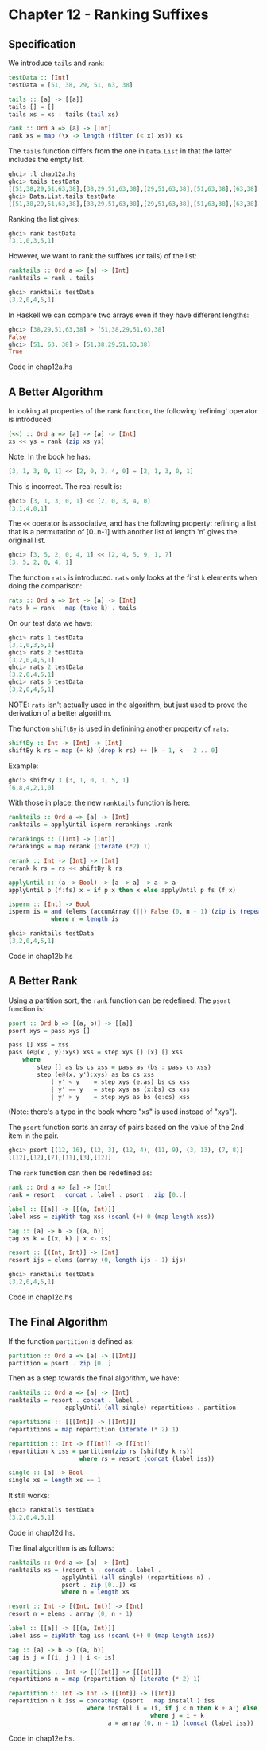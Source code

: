 Chapter 12 - Ranking Suffixes
=============================

Specification
-------------

We introduce `tails` and `rank`:

```haskell
testData :: [Int]
testData = [51, 38, 29, 51, 63, 38]

tails :: [a] -> [[a]]
tails [] = []
tails xs = xs : tails (tail xs)

rank :: Ord a => [a] -> [Int]
rank xs = map (\x -> length (filter (< x) xs)) xs
```

The `tails` function differs from the one in `Data.List` in that the latter includes
the empty list.

```haskell
ghci> :l chap12a.hs 
ghci> tails testData
[[51,38,29,51,63,38],[38,29,51,63,38],[29,51,63,38],[51,63,38],[63,38],[38]]
ghci> Data.List.tails testData
[[51,38,29,51,63,38],[38,29,51,63,38],[29,51,63,38],[51,63,38],[63,38],[38],[]]
```

Ranking the list gives:

```haskell
ghci> rank testData
[3,1,0,3,5,1]
```

However, we want to rank the suffixes (or tails) of the list:

```haskell
ranktails :: Ord a => [a] -> [Int]
ranktails = rank . tails
```

```haskell
ghci> ranktails testData
[3,2,0,4,5,1]
```

In Haskell we can compare two arrays even if they have different lengths:

```haskell
ghci> [38,29,51,63,38] > [51,38,29,51,63,38]
False
ghci> [51, 63, 38] > [51,38,29,51,63,38] 
True
```

Code in chap12a.hs

A Better Algorithm
------------------

In looking at properties of the `rank` function, the following 'refining'
operator is introduced:

```haskell
(<<) :: Ord a => [a] -> [a] -> [Int]
xs << ys = rank (zip xs ys)
```

Note: In the book he has:

```haskell
[3, 1, 3, 0, 1] << [2, 0, 3, 4, 0] = [2, 1, 3, 0, 1]
```

This is incorrect. The real result is:

```haskell
ghci> [3, 1, 3, 0, 1] << [2, 0, 3, 4, 0]
[3,1,4,0,1]
```

The `<<` operator is associative, and has the following property: refining a
list that is a permutation of [0..n-1] with another list of length 'n' gives
the original list.

```haskell
ghci> [3, 5, 2, 0, 4, 1] << [2, 4, 5, 9, 1, 7]
[3, 5, 2, 0, 4, 1]
```

The function `rats` is introduced. `rats` only looks at the first `k` elements when
doing the comparison:

```haskell
rats :: Ord a => Int -> [a] -> [Int]
rats k = rank . map (take k) . tails
```

On our test data we have:

```haskell
ghci> rats 1 testData
[3,1,0,3,5,1]
ghci> rats 2 testData
[3,2,0,4,5,1]
ghci> rats 2 testData
[3,2,0,4,5,1]
ghci> rats 5 testData
[3,2,0,4,5,1]
```

NOTE: `rats` isn't actually used in the algorithm, but just used to prove
the derivation of a better algorithm.

The function `shiftBy` is used in definining another property of `rats`:

```haskell
shiftBy :: Int -> [Int] -> [Int]
shiftBy k rs = map (+ k) (drop k rs) ++ [k - 1, k - 2 .. 0]
```

Example:

```haskell
ghci> shiftBy 3 [3, 1, 0, 3, 5, 1]
[6,8,4,2,1,0]
```

With those in place, the new `ranktails` function is here:

```haskell
ranktails :: Ord a => [a] -> [Int]
ranktails = applyUntil isperm rerankings .rank

rerankings :: [[Int] -> [Int]]
rerankings = map rerank (iterate (*2) 1)

rerank :: Int -> [Int] -> [Int]
rerank k rs = rs << shiftBy k rs

applyUntil :: (a -> Bool) -> [a -> a] -> a -> a
applyUntil p (f:fs) x = if p x then x else applyUntil p fs (f x)

isperm :: [Int] -> Bool
isperm is = and (elems (accumArray (||) False (0, n - 1) (zip is (repeat True))))
            where n = length is
```

```haskell
ghci> ranktails testData
[3,2,0,4,5,1]
```

Code in chap12b.hs

A Better Rank
-------------

Using a partition sort, the `rank` function can be redefined. The `psort` function is:

```haskell
psort :: Ord b => [(a, b)] -> [[a]]
psort xys = pass xys []

pass [] xss = xss
pass (e@(x , y):xys) xss = step xys [] [x] [] xss
    where
        step [] as bs cs xss = pass as (bs : pass cs xss)
        step (e@(x, y'):xys) as bs cs xss 
            | y' < y    = step xys (e:as) bs cs xss
            | y' == y   = step xys as (x:bs) cs xss
            | y' > y    = step xys as bs (e:cs) xss
```

(Note: there's a typo in the book where "xs" is used instead of "xys"). 

The `psort` function sorts an array of pairs based on the value of the 2nd
item in the pair.

```haskell
ghci> psort [(12, 16), (12, 3), (12, 4), (11, 9), (3, 13), (7, 8)]
[[12],[12],[7],[11],[3],[12]]
```

The `rank` function can then be redefined as:


```haskell
rank :: Ord a => [a] -> [Int]
rank = resort . concat . label . psort . zip [0..]

label :: [[a]] -> [[(a, Int)]]
label xss = zipWith tag xss (scanl (+) 0 (map length xss))

tag :: [a] -> b -> [(a, b)]
tag xs k = [(x, k) | x <- xs]

resort :: [(Int, Int)] -> [Int]
resort ijs = elems (array (0, length ijs - 1) ijs)
```

```haskell
ghci> ranktails testData
[3,2,0,4,5,1]
```

Code in chap12c.hs

The Final Algorithm
-------------------

If the function `partition` is defined as:

```haskell
partition :: Ord a => [a] -> [[Int]]
partition = psort . zip [0..]
```

Then as a step towards the final algorithm, we have:

```haskell
ranktails :: Ord a => [a] -> [Int]
ranktails = resort . concat . label . 
                applyUntil (all single) repartitions . partition

repartitions :: [[[Int]] -> [[Int]]]
repartitions = map repartition (iterate (* 2) 1)

repartition :: Int -> [[Int]] -> [[Int]]
repartition k iss = partition(zip rs (shiftBy k rs))
                    where rs = resort (concat (label iss))

single :: [a] -> Bool
single xs = length xs == 1
```

It still works:

```haskell
ghci> ranktails testData
[3,2,0,4,5,1]
```

Code in chap12d.hs.

The final algorithm is as follows:


```haskell
ranktails :: Ord a => [a] -> [Int]
ranktails xs = (resort n . concat . label .
               applyUntil (all single) (repartitions n) .
               psort . zip [0..]) xs
               where n = length xs

resort :: Int -> [(Int, Int)] -> [Int]
resort n = elems . array (0, n - 1)

label :: [[a]] -> [[(a, Int)]]
label iss = zipWith tag iss (scanl (+) 0 (map length iss))

tag :: [a] -> b -> [(a, b)]
tag is j = [(i, j ) | i <- is]

repartitions :: Int -> [[[Int]] -> [[Int]]]
repartitions n = map (repartition n) (iterate (* 2) 1)

repartition :: Int -> Int -> [[Int]] -> [[Int]]
repartition n k iss = concatMap (psort . map install ) iss
                      where install i = (i, if j < n then k + a!j else n - i - 1)
                                        where j = i + k
                            a = array (0, n - 1) (concat (label iss))
```

Code in chap12e.hs.


